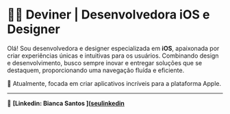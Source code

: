 
# 👩‍💻 Deviner | Desenvolvedora iOS e Designer

Olá! Sou desenvolvedora e designer especializada em **iOS**, apaixonada por criar experiências únicas e intuitivas para os usuários. Combinando design e desenvolvimento, busco sempre inovar e entregar soluções que se destaquem, proporcionando uma navegação fluída e eficiente.


📱 Atualmente, focada em criar aplicativos incríveis para a plataforma Apple.

---

🔗 **[Linkedin: Bianca Santos ]([seulinkedin](https://www.linkedin.com/in/biancadossantossilva/)**



<!--
**biancasantossilva/biancasantossilva** is a ✨ _special_ ✨ repository because its `README.md` (this file) appears on your GitHub profile.

Here are some ideas to get you started:

- 🔭 I’m currently working on ...
- 🌱 I’m currently learning ...
- 👯 I’m looking to collaborate on ...
- 🤔 I’m looking for help with ...
- 💬 Ask me about ...
- 📫 How to reach me: ...
- 😄 Pronouns: ...
- ⚡ Fun fact: ...
-->
